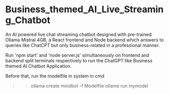 # Business_themed_AI_Live_Streaming_Chatbot
An AI powered live chat streaming chatbot designed with pre-trained Ollama Mistral 4GB, a React frontend and Node backend which answers to queries like ChatCPT but only business-related in a professional manner.

Run 'npm start' and 'node server.js' simultaneously on frontend and backend split terminals respectively to run the ChatGPT like Business themed AI Chatbot Application.

Before that, run the modelfile in system in cmd
>>ollama create mindbot -f Modelfile
>>ollama run mymodel

